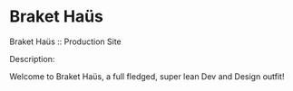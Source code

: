 # Braket Haüs
Braket Haüs :: Production Site

Description:

Welcome to Braket Haüs, a full fledged, super lean Dev and Design outfit!
